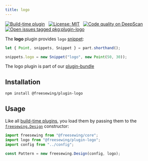 ```yaml
---
title: logo
---
```


[![Build-time plugin](https://img.shields.io/badge/Type-build--time-purple.svg)](/plugins) &nbsp; [![License: MIT](https://img.shields.io/npm/l/@freesewing/plugin-logo.svg?label=License)](https://www.npmjs.com/package/@freesewing/plugin-logo) &nbsp; [![Code quality on DeepScan](https://deepscan.io/api/teams/2114/projects/2993/branches/23256/badge/grade.svg)](https://deepscan.io/dashboard#view=project&tid=2114&pid=2993&bid=23256) &nbsp; [![Open issues tagged pkg:plugin-logo](https://img.shields.io/github/issues/freesewing/freesewing/pkg:plugin-logo.svg?label=Issues)](https://github.com/freesewing/freesewing/issues?q=is%3Aissue+is%3Aopen+label%3Apkg%3Aplugin-logo)

The **logo** plugin provides `logo` [snippet](/api/snippet):

<Example part="plugin_logo" caption="An example of the logo snippet" design={false} />

```js
let { Point, snippets, Snippet } = part.shorthand();

snippets.logo = new Snippet("logo", new Point(50, 30));
```

<Tip>

The logo plugin is part of our [plugin-bundle](/plugins/bundle)

</Tip>

## Installation

```bash
npm install @freesewing/plugin-logo
```

## Usage

Like all [build-time plugins](/plugins#build-time-plugins), you load them by passing them to the [`freesewing.Design`](/api#design) constructor:

```js
import freesewing from "@freesewing/core";
import logo from "@freesewing/plugin-logo";
import config from "../config";

const Pattern = new freesewing.Design(config, logo);
```